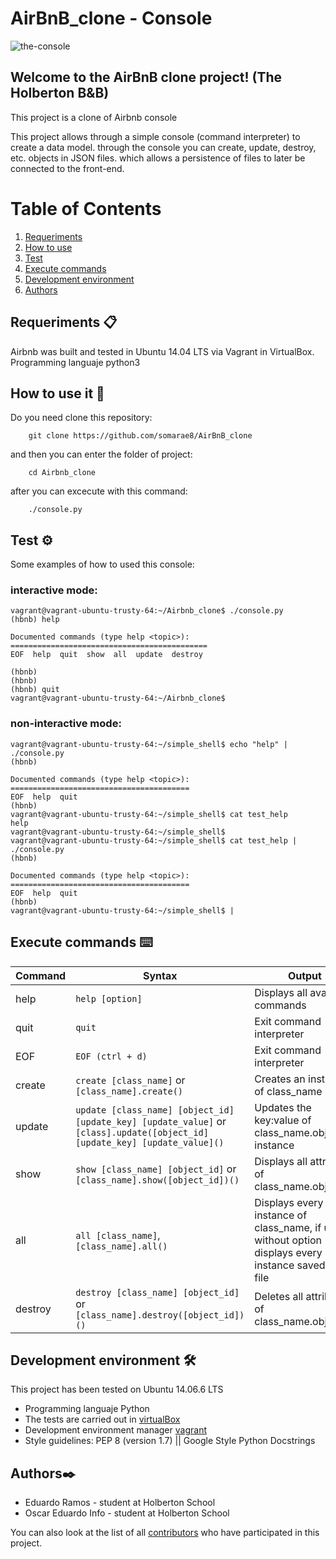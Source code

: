# AirBnB_clone - Console

<img src="https://i.ibb.co/8mZr44H/the-console.png" alt="the-console" border="0">

## Welcome to the AirBnB clone project! (The Holberton B&B)

This project is a clone of Airbnb console

This project allows through a simple console (command interpreter) to create a data model. through the console you can create, update, destroy, etc. objects in JSON files. which allows a persistence of files to later be connected to the front-end.

# Table of Contents
1. [Requeriments](#requeriments-)
2. [How to use](#how-to-use-it-)
3. [Test](#test-%EF%B8%8F)
4. [Execute commands](#execute-commands-%EF%B8%8F)
5. [Development environment](#development-environment-%EF%B8%8F)
6. [Authors](#authors%EF%B8%8F)

## Requeriments 📋

Airbnb was built and tested in Ubuntu 14.04 LTS via Vagrant in VirtualBox. Programming languaje python3

## How to use it 🔧
Do you need clone this repository:
```
	git clone https://github.com/somarae8/AirBnB_clone
```
and then you can enter the folder of project:
```
	cd Airbnb_clone
```
after you can excecute with this command:
```
	./console.py
```
## Test ⚙️
Some examples of how to used this console:
### interactive mode:
```
vagrant@vagrant-ubuntu-trusty-64:~/Airbnb_clone$ ./console.py
(hbnb) help

Documented commands (type help <topic>):
============================================
EOF  help  quit  show  all  update  destroy

(hbnb) 
(hbnb) 
(hbnb) quit
vagrant@vagrant-ubuntu-trusty-64:~/Airbnb_clone$
```
### non-interactive mode:
```
vagrant@vagrant-ubuntu-trusty-64:~/simple_shell$ echo "help" | ./console.py
(hbnb)

Documented commands (type help <topic>):
========================================
EOF  help  quit
(hbnb) 
vagrant@vagrant-ubuntu-trusty-64:~/simple_shell$ cat test_help
help
vagrant@vagrant-ubuntu-trusty-64:~/simple_shell$
vagrant@vagrant-ubuntu-trusty-64:~/simple_shell$ cat test_help | ./console.py
(hbnb)

Documented commands (type help <topic>):
========================================
EOF  help  quit
(hbnb)
vagrant@vagrant-ubuntu-trusty-64:~/simple_shell$ |
```
## Execute commands ⌨️

Command | Syntax | Output
------- | ------ | ------
help | `help [option]` | Displays all available commands
quit | `quit` | Exit command interpreter
EOF | `EOF (ctrl + d)` | Exit command interpreter
create | `create [class_name]` or `[class_name].create()`| Creates an instance of class_name
update | `update [class_name] [object_id] [update_key] [update_value]` or  `[class].update([object_id] [update_key] [update_value]()`| Updates the key:value of class_name.object_id instance
show | `show [class_name] [object_id]` or `[class_name].show([object_id])()` | Displays all attributes of class_name.object_id
all | `all [class_name]`, `[class_name].all()` | Displays every instance of class_name, if used without option displays every instance saved to the file
destroy | `destroy [class_name] [object_id]` or `[class_name].destroy([object_id])()` | Deletes all attributes of class_name.object_id

## Development environment 🛠️
This project has been tested on Ubuntu 14.06.6 LTS

* Programming languaje Python
* The tests are carried out in [virtualBox](https://www.virtualbox.com)
* Development environment manager [vagrant](https://www.vagrantup.com)
* Style guidelines: PEP 8 (version 1.7) || Google Style Python Docstrings

## Authors✒️
* Eduardo Ramos - student at Holberton School
* Oscar Eduardo Info - student at Holberton School

You can also look at the list of all [contributors](https://github.com/somarae8/AirBnB_clone/graphs/contributors) who have participated in this project.
